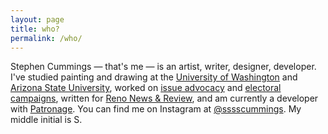 ```yaml
---
layout: page
title: who?
permalink: /who/
---
```


Stephen Cummings &mdash; that's me &mdash; is an artist, writer, designer, developer. I've studied painting and drawing at the <a href="https://art.washington.edu/" target="_blank">University of Washington</a> and <a href="https://herbergerinstitute.asu.edu/" target="_blank">Arizona State University</a>, worked on <a href="https://www.ofa.us/" target="_blank">issue advocacy</a> and <a href="https://barackobama.com/" target="_blank">electoral</a> <a href="https://www.hillaryclinton.com/" target="_blank">campaigns</a>, written for <a href="https://www.newsreview.com/reno/stephen-cummings/author" target="_blank">Reno News &amp; Review</a>, and am currently a developer with <a href="https://www.patronage.org/studio" target="_blank">Patronage</a>. You can find me on Instagram at <a href="https://www.instagram.com/sssscummings/" target="_blank">@sssscummings</a>. My middle initial is S.
